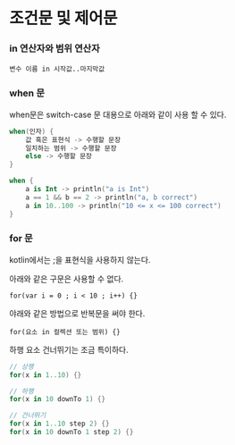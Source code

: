 조건문 및 제어문
============

### in 연산자와 범위 연산자
```
변수 이름 in 시작값..마지막값
```

### when 문
when문은 switch-case 문 대용으로 아래와 같이 사용 할 수 있다.
```kotlin
when(인자) {
    값 혹은 표현식 -> 수행할 문장
    일치하는 범위 -> 수행할 문장
    else -> 수행할 문장
}

when {
    a is Int -> println("a is Int")
    a == 1 && b == 2 -> println("a, b correct")
    a in 10..100 -> println("10 <= x <= 100 correct")
}
```

### for 문
kotlin에서는 ;을 표현식을 사용하지 않는다.

아래와 같은 구문은 사용할 수 없다.
```
for(var i = 0 ; i < 10 ; i++) {}
```

야래와 같은 방법으로 반복문을 써야 한다.
```
for(요소 in 컬렉션 또는 범위) {}
```

하행 요소 건너뛰기는 조금 특이하다.
```kotlin
// 상행
for(x in 1..10) {}

// 하행
for(x in 10 downTo 1) {}

// 건너뛰기
for(x in 1..10 step 2) {}
for(x in 10 downTo 1 step 2) {} 
```
